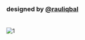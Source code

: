 ### designed by [@rauliqbal](https://www.figma.com/@rauliqbal)
#
![1](https://user-images.githubusercontent.com/79323700/141991103-d87705b9-3699-4db2-8387-2b01c9afe304.jpeg)
